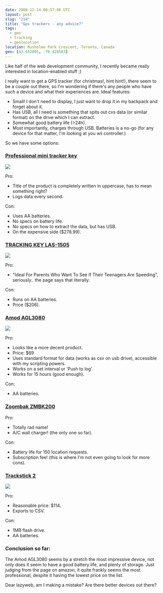 ```yaml
---
date: 2008-12-14 00:57:08 UTC
layout: post
slug: "214"
title: "Gps trackers - any advice?"
tags:
  - geo
  - tracking
  - geolocation
location: Rusholme Park Crescent, Toronto, Canada
geo: [43.652095, -79.428583]
---
```

<p>Like half of the web development community, I recently became really interested in location-enabled stuff ;)</p>

<p>I really want to get a GPS tracker (for christmas!, hint hint!), there seem to be a couple out there, so I'm wondering if there's any people who have such a device and what their experiences are. Ideal features:</p>

<ul>
  <li>Small! I don't need to display, I just want to drop it in my backpack and forget about it.</li>
  <li>Has USB, all I need is something that spits out cvs data (or similar format) on the drive which I can extract.</li>
  <li>Somewhat good battery life (>24h).</li>
  <li>Most importantly, charges through USB. Batteries is a no-go (for any device for that matter, I'm looking at you wii controller.)</li>
</ul>

<p>So we have some options:</p>

<h3><a href="http://www.amazon.com/NEW-PROFESSIONAL-MINI-TRACKER-KEY/dp/B000H997DA/ref=pd_bbs_sr_4?ie=UTF8&s=electronics&qid=1229185848&sr=8-4">Professional mini tracker key</a></h3>

<p><img src="http://ecx.images-amazon.com/images/I/41zPq9fv43L._SL500_AA280_.jpg" /></p>

<p>Pro:</p>
<ul>
  <li>Title of the product is completely written in uppercase, has to mean something right?</li>
  <li>Logs data every second.</li>
</ul>

<p>Con:</p>
<ul>
  <li>Uses AA batteries.</li>
  <li>No specs on battery life.</li>
  <li>No specs on how to extract the data, but has USB.</li>
  <li>On the expensive side ($278.99).</li>
</ul>

<h3><a href="http://www.amazon.com/Ideal-Parents-Teenagers-Speeding-Employers/dp/B000H9E9UG/ref=pd_cp_e_0?pf_rd_p=413863501&pf_rd_s=center-41&pf_rd_t=201&pf_rd_i=B000H997DA&pf_rd_m=ATVPDKIKX0DER&pf_rd_r=0TXKVWVYX4N57BRSPB8G">TRACKING KEY LAS-1505</a></h3>

<p><img src="http://ecx.images-amazon.com/images/I/21CLHqNOn2L._SL500_AA280_.jpg" /></p>

<p>Pro:</p>
<ul>
  <li>"Ideal For Parents Who Want To See If Their Teenagers Are Speeding", seriously.. the page says that literally.</li>
</ul>

<p>Con:</p>
<ul>
  <li>Runs on AA batteries.</li>
  <li>Price ($206).</li> 
</ul>

<h3><a href="http://www.amazon.com/Amod-AGL3080-Driverless-Software-included/dp/B000WO6HJW/ref=pd_cp_e_3?pf_rd_p=413863501&pf_rd_s=center-41&pf_rd_t=201&pf_rd_i=B000H997DA&pf_rd_m=ATVPDKIKX0DER&pf_rd_r=0TXKVWVYX4N57BRSPB8G">Amod AGL3080</a></h3>

<p><img src="http://ecx.images-amazon.com/images/I/31rEo0%2BJjUL._SL500_AA275_.jpg" /></p>

<p>Pro:</p>

<ul>
  <li>Looks like a more decent product.</li>
  <li>Price: $69</li>
  <li>Uses standard format for data (works as csv on usb drive), accessible with my scripting powers.</li>
  <li>Works on a set interval or 'Push to log'.</li>
  <li>Works for 15 hours (good enough).</li>
</ul>

<p>Con:</p>

<ul>
  <li>AA batteries.</li>
</ul>

<h3><a href="http://www.amazon.com/Zoombak-ZMBK200-Advanced-Family-Locator/dp/B0014J61GI/ref=pd_cp_e_2?pf_rd_p=413863501&pf_rd_s=center-41&pf_rd_t=201&pf_rd_i=B000H997DA&pf_rd_m=ATVPDKIKX0DER&pf_rd_r=0TXKVWVYX4N57BRSPB8G">Zoombak ZMBK200</a></h3>

<p>Pro:</p>

<ul>
  <li>Totally rad name!</li>
  <li>A/C wall charger! (the only one so far).</li>
</ul>

<p>Con:</p>

<ul>
  <li>Battery life for 150 location requests.</li>
  <li>Subscription fee! (this is where I'm not even going to look for more cons).</li>
</ul>

<h3><a href="http://www.amazon.com/TrackStick-Tracking-Trackstick-II-Tracker/dp/B0006ZRRP0/ref=tag_dpp_lp_edpp_img_in">Trackstick 2</a></h3>

<p><img src="http://ecx.images-amazon.com/images/I/31iWjNW63HL._SL500_AA280_.jpg" /></p>

<p>Pro:</p>

<ul>
  <li>Reasonable price: $114.</li>
  <li>Exports to CSV.</li>
</ul>

<p>Con:</p>

<ul>
  <li>1MB flash drive.</li>
  <li>AA batteries.</li>
</ul>

<h3>Conclusion so far:</h3>

<p>The Amod AGL3080 seems by a stretch the most impressive device, not only does it seem to have a good battery life, and plenty of storage. Just judging from the page on amazon, it quite frankly seems the most professional, despite it having the lowest price on the list.<p>

<p>Dear lazyweb, am I making a mistake? Are there better devices out there?</p>
